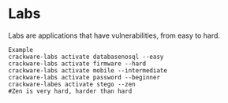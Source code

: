 # Labs
Labs are applications that have vulnerabilities, from easy to hard.
```
Example
crackware-labs activate databasenosql --easy
crackware-labs activate firmware --hard
crackware-labs activate mobile --intermediate
crackware-labs activate password --beginner
crackware-labes activate stego --zen
#Zen is very hard, harder than hard
```
